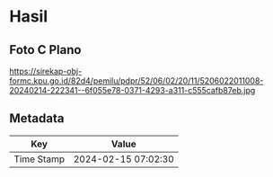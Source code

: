 # Hasil

## Foto C Plano

https://sirekap-obj-formc.kpu.go.id/82d4/pemilu/pdpr/52/06/02/20/11/5206022011008-20240214-222341--6f055e78-0371-4293-a311-c555cafb87eb.jpg


## Metadata

| Key        | Value               |
| ---------- | ------------------- |
| Time Stamp | 2024-02-15 07:02:30 |



